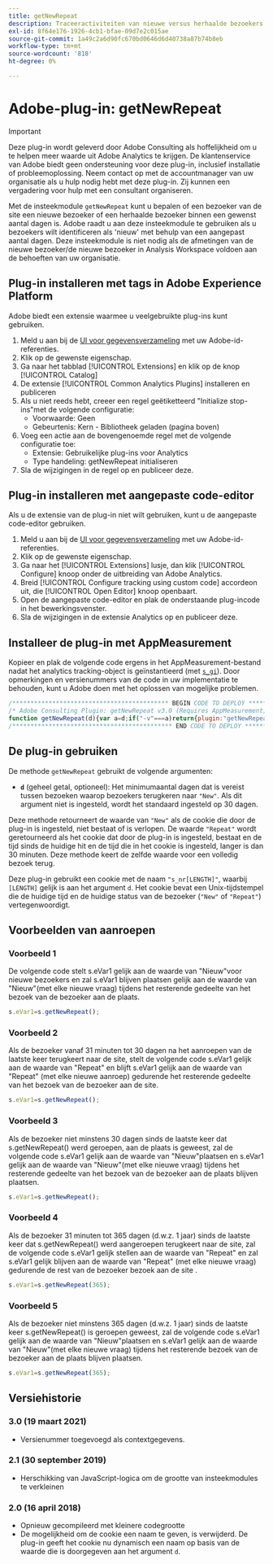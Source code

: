 ```yaml
---
title: getNewRepeat
description: Traceeractiviteiten van nieuwe versus herhaalde bezoekers.
exl-id: 8f64e176-1926-4cb1-bfae-09d7e2c015ae
source-git-commit: 1a49c2a6d90fc670bd0646d6d40738a87b74b8eb
workflow-type: tm+mt
source-wordcount: '818'
ht-degree: 0%

---
```


# Adobe-plug-in: getNewRepeat

>[!IMPORTANT]
>
>Deze plug-in wordt geleverd door Adobe Consulting als hoffelijkheid om u te helpen meer waarde uit Adobe Analytics te krijgen. De klantenservice van Adobe biedt geen ondersteuning voor deze plug-in, inclusief installatie of probleemoplossing. Neem contact op met de accountmanager van uw organisatie als u hulp nodig hebt met deze plug-in. Zij kunnen een vergadering voor hulp met een consultant organiseren.

Met de insteekmodule `getNewRepeat` kunt u bepalen of een bezoeker van de site een nieuwe bezoeker of een herhaalde bezoeker binnen een gewenst aantal dagen is. Adobe raadt u aan deze insteekmodule te gebruiken als u bezoekers wilt identificeren als &#39;nieuw&#39; met behulp van een aangepast aantal dagen. Deze insteekmodule is niet nodig als de afmetingen van de nieuwe bezoeker/de nieuwe bezoeker in Analysis Workspace voldoen aan de behoeften van uw organisatie.

## Plug-in installeren met tags in Adobe Experience Platform

Adobe biedt een extensie waarmee u veelgebruikte plug-ins kunt gebruiken.

1. Meld u aan bij de [UI voor gegevensverzameling](https://experience.adobe.com/data-collection) met uw Adobe-id-referenties.
1. Klik op de gewenste eigenschap.
1. Ga naar het tabblad [!UICONTROL Extensions] en klik op de knop [!UICONTROL Catalog]
1. De extensie [!UICONTROL Common Analytics Plugins] installeren en publiceren
1. Als u niet reeds hebt, creeer een regel geëtiketteerd &quot;Initialize stop-ins&quot;met de volgende configuratie:
   * Voorwaarde: Geen
   * Gebeurtenis: Kern - Bibliotheek geladen (pagina boven)
1. Voeg een actie aan de bovengenoemde regel met de volgende configuratie toe:
   * Extensie: Gebruikelijke plug-ins voor Analytics
   * Type handeling: getNewRepeat initialiseren
1. Sla de wijzigingen in de regel op en publiceer deze.

## Plug-in installeren met aangepaste code-editor

Als u de extensie van de plug-in niet wilt gebruiken, kunt u de aangepaste code-editor gebruiken.

1. Meld u aan bij de [UI voor gegevensverzameling](https://experience.adobe.com/data-collection) met uw Adobe-id-referenties.
1. Klik op de gewenste eigenschap.
1. Ga naar het [!UICONTROL Extensions] lusje, dan klik [!UICONTROL Configure] knoop onder de uitbreiding van Adobe Analytics.
1. Breid [!UICONTROL Configure tracking using custom code] accordeon uit, die [!UICONTROL Open Editor] knoop openbaart.
1. Open de aangepaste code-editor en plak de onderstaande plug-incode in het bewerkingsvenster.
1. Sla de wijzigingen in de extensie Analytics op en publiceer deze.

## Installeer de plug-in met AppMeasurement

Kopieer en plak de volgende code ergens in het AppMeasurement-bestand nadat het analytics tracking-object is geïnstantieerd (met [`s_gi`](../functions/s-gi.md)). Door opmerkingen en versienummers van de code in uw implementatie te behouden, kunt u Adobe doen met het oplossen van mogelijke problemen.

```js
/******************************************* BEGIN CODE TO DEPLOY *******************************************/
/* Adobe Consulting Plugin: getNewRepeat v3.0 (Requires AppMeasurement) */
function getNewRepeat(d){var a=d;if("-v"===a)return{plugin:"getNewRepeat",version:"3.0"};var d=function(){if("undefined"!==typeof window.s_c_il)for(var c=0,b;c<window.s_c_il.length;c++)if(b=window.s_c_il[c],b._c&&"s_c"===b._c)return b}();"undefined"!==typeof d&&(d.contextData.getNewRepeat="3.0");window.cookieWrite=window.cookieWrite||function(c,b,f){if("string"===typeof c){var h=window.location.hostname,a=window.location.hostname.split(".").length-1;if(h&&!/^[0-9.]+$/.test(h)){a=2<a?a:2;var e=h.lastIndexOf(".");if(0<=e){for(;0<=e&&1<a;)e=h.lastIndexOf(".",e-1),a--;e=0<e?h.substring(e):h}}g=e;b="undefined"!==typeof b?""+b:"";if(f||""===b)if(""===b&&(f=-60),"number"===typeof f){var d=new Date;d.setTime(d.getTime()+6E4*f)}else d=f;return c&&(document.cookie=encodeURIComponent(c)+"="+encodeURIComponent(b)+"; path=/;"+(f?" expires="+d.toUTCString()+";":"")+(g?" domain="+g+";":""),"undefined"!==typeof cookieRead)?cookieRead(c)===b:!1}};window.cookieRead=window.cookieRead||function(c){if("string"===typeof c)c=encodeURIComponent(c);else return"";var b=" "+document.cookie,a=b.indexOf(" "+c+"="),d=0>a?a:b.indexOf(";",a);return(c=0>a?"":decodeURIComponent(b.substring(a+2+c.length,0>d?b.length:d)))?c:""};a=a?a:30;d="s_nr"+a;var k=new Date,m=cookieRead(d),n=m.split("-"),l=k.getTime();k.setTime(l+864E5*a);if(""===m||18E5>l-n[0]&&"New"===n[1])return cookieWrite(d,l+"-New",k),"New";cookieWrite(d,l+"-Repeat",k);return"Repeat"};
/******************************************** END CODE TO DEPLOY ********************************************/
```

## De plug-in gebruiken

De methode `getNewRepeat` gebruikt de volgende argumenten:

* **`d`** (geheel getal, optioneel): Het minimumaantal dagen dat is vereist tussen bezoeken waarop bezoekers terugkeren naar  `"New"`. Als dit argument niet is ingesteld, wordt het standaard ingesteld op 30 dagen.

Deze methode retourneert de waarde van `"New"` als de cookie die door de plug-in is ingesteld, niet bestaat of is verlopen. De waarde `"Repeat"` wordt geretourneerd als het cookie dat door de plug-in is ingesteld, bestaat en de tijd sinds de huidige hit en de tijd die in het cookie is ingesteld, langer is dan 30 minuten. Deze methode keert de zelfde waarde voor een volledig bezoek terug.

Deze plug-in gebruikt een cookie met de naam `"s_nr[LENGTH]"`, waarbij `[LENGTH]` gelijk is aan het argument `d`. Het cookie bevat een Unix-tijdstempel die de huidige tijd en de huidige status van de bezoeker (`"New"` of `"Repeat"`) vertegenwoordigt.

## Voorbeelden van aanroepen

### Voorbeeld 1

De volgende code stelt s.eVar1 gelijk aan de waarde van &quot;Nieuw&quot;voor nieuwe bezoekers en zal s.eVar1 blijven plaatsen gelijk aan de waarde van &quot;Nieuw&quot;(met elke nieuwe vraag) tijdens het resterende gedeelte van het bezoek van de bezoeker aan de plaats.

```js
s.eVar1=s.getNewRepeat();
```

### Voorbeeld 2

Als de bezoeker vanaf 31 minuten tot 30 dagen na het aanroepen van de laatste keer terugkeert naar de site, stelt de volgende code s.eVar1 gelijk aan de waarde van &quot;Repeat&quot; en blijft s.eVar1 gelijk aan de waarde van &quot;Repeat&quot; (met elke nieuwe aanroep) gedurende het resterende gedeelte van het bezoek van de bezoeker aan de site.

```js
s.eVar1=s.getNewRepeat();
```

### Voorbeeld 3

Als de bezoeker niet minstens 30 dagen sinds de laatste keer dat s.getNewRepeat() werd geroepen, aan de plaats is geweest, zal de volgende code s.eVar1 gelijk aan de waarde van &quot;Nieuw&quot;plaatsen en s.eVar1 gelijk aan de waarde van &quot;Nieuw&quot;(met elke nieuwe vraag) tijdens het resterende gedeelte van het bezoek van de bezoeker aan de plaats blijven plaatsen.

```js
s.eVar1=s.getNewRepeat();
```

### Voorbeeld 4

Als de bezoeker 31 minuten tot 365 dagen (d.w.z. 1 jaar) sinds de laatste keer dat s.getNewRepeat() werd aangeroepen terugkeert naar de site, zal de volgende code s.eVar1 gelijk stellen aan de waarde van &quot;Repeat&quot; en zal s.eVar1 gelijk blijven aan de waarde van &quot;Repeat&quot; (met elke nieuwe vraag) gedurende de rest van de bezoeker bezoek aan de site .

```js
s.eVar1=s.getNewRepeat(365);
```

### Voorbeeld 5

Als de bezoeker niet minstens 365 dagen (d.w.z. 1 jaar) sinds de laatste keer s.getNewRepeat() is geroepen geweest, zal de volgende code s.eVar1 gelijk aan de waarde van &quot;Nieuw&quot;plaatsen en s.eVar1 gelijk aan de waarde van &quot;Nieuw&quot;(met elke nieuwe vraag) tijdens het resterende bezoek van de bezoeker aan de plaats blijven plaatsen.

```js
s.eVar1=s.getNewRepeat(365);
```

## Versiehistorie

### 3.0 (19 maart 2021)

* Versienummer toegevoegd als contextgegevens.

### 2.1 (30 september 2019)

* Herschikking van JavaScript-logica om de grootte van insteekmodules te verkleinen

### 2.0 (16 april 2018)

* Opnieuw gecompileerd met kleinere codegrootte
* De mogelijkheid om de cookie een naam te geven, is verwijderd. De plug-in geeft het cookie nu dynamisch een naam op basis van de waarde die is doorgegeven aan het argument `d`.
